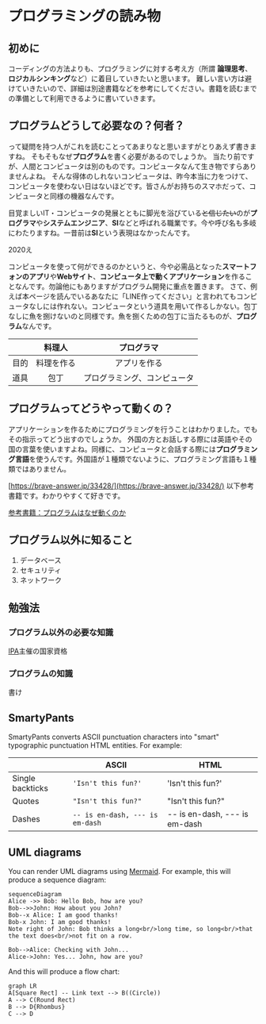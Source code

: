 # プログラミングの読み物
##  初めに

コーディングの方法よりも、プログラミングに対する考え方（所謂 **論理思考**、**ロジカルシンキング**など）に着目していきたいと思います。
難しい言い方は避けていきたいので、詳細は別途書籍などを参考にしてください。書籍を読むまでの準備として利用できるように書いていきます。

## プログラムどうして必要なの？何者？

って疑問を持つ人がこれを読むことってあまりなと思いますがとりあえず書きますね。
そもそもなぜ**プログラム**を書く必要があるのでしょうか。
当たり前ですが、人間とコンピュータは別のものです。コンピュータなんて生き物ですらありませんよね。
そんな得体のしれないコンピュータは、昨今本当に力をつけて、コンピュータを使わない日はないほどです。皆さんがお持ちのスマホだって、コンピュータと同様の機器なんです。

目覚ましいIT・コンピュータの発展とともに脚光を浴びている~~と信じたい~~のが**プログラマ**や**システムエンジニア**、**SI**などと呼ばれる職業です。今や呼び名も多岐にわたりますね。一昔前は**SI**という表現はなかったんです。

2020え

コンピュータを使って何ができるのかというと、今や必需品となった**スマートフォンのアプリ**や**Webサイト**、**コンピュータ上で動くアプリケーション**を作ることなんです。勿論他にもありますがプログラム開発に重点を置きます。
さて、例えば本ページを読んでいるあなたに「LINE作ってください」と言われてもコンピュータなしには作れない。コンピュータという道具を用いて作るしかない。包丁なしに魚を捌けないのと同様です。魚を捌くための包丁に当たるものが、**プログラム**なんです。

|  | 料理人 |  プログラマ |
|:--------:| :-------------:| :-------------:|
| 目的 | 料理を作る | アプリを作る |
| 道具 | 包丁 | プログラミング、コンピュータ |

## プログラムってどうやって動くの？

アプリケーションを作るためにプログラミングを行うことはわかりました。でもその指示ってどう出すのでしょうか。
外国の方とお話しする際には英語やその国の言葉を使いますよね。同様に、コンピュータと会話する際には**プログラミング言語**を使うんです。外国語が１種類でないように、プログラミング言語も１種類ではありません。

[https://brave-answer.jp/33428/](https://brave-answer.jp/33428/)
以下参考書籍です。わかりやすくて好きです。

[参考書籍：プログラムはなぜ動くのか](https://www.amazon.co.jp/%E3%83%97%E3%83%AD%E3%82%B0%E3%83%A9%E3%83%A0%E3%81%AF%E3%81%AA%E3%81%9C%E5%8B%95%E3%81%8F%E3%81%AE%E3%81%8B-%E7%AC%AC%EF%BC%92%E7%89%88-%E7%9F%A5%E3%81%A3%E3%81%A6%E3%81%8A%E3%81%8D%E3%81%9F%E3%81%84%E3%83%97%E3%83%AD%E3%82%B0%E3%83%A9%E3%83%A0%E3%81%AE%E5%9F%BA%E7%A4%8E%E7%9F%A5%E8%AD%98-%E7%9F%A2%E6%B2%A2%E4%B9%85%E9%9B%84/dp/4822283151)
## プログラム以外に知ること

1. データベース
2. セキュリティ
3. ネットワーク

## 勉強法

### プログラム以外の必要な知識
[IPA](https://www.ipa.go.jp/)主催の国家資格

### プログラムの知識
書け

## SmartyPants

SmartyPants converts ASCII punctuation characters into "smart" typographic punctuation HTML entities. For example:

|                |ASCII                          |HTML                         |
|----------------|-------------------------------|-----------------------------|
|Single backticks|`'Isn't this fun?'`            |'Isn't this fun?'            |
|Quotes          |`"Isn't this fun?"`            |"Isn't this fun?"            |
|Dashes          |`-- is en-dash, --- is em-dash`|-- is en-dash, --- is em-dash|


## UML diagrams

You can render UML diagrams using [Mermaid](https://mermaidjs.github.io/). For example, this will produce a sequence diagram:

```mermaid
sequenceDiagram
Alice ->> Bob: Hello Bob, how are you?
Bob-->>John: How about you John?
Bob--x Alice: I am good thanks!
Bob-x John: I am good thanks!
Note right of John: Bob thinks a long<br/>long time, so long<br/>that the text does<br/>not fit on a row.

Bob-->Alice: Checking with John...
Alice->John: Yes... John, how are you?
```

And this will produce a flow chart:

```mermaid
graph LR
A[Square Rect] -- Link text --> B((Circle))
A --> C(Round Rect)
B --> D{Rhombus}
C --> D
```
<!--stackedit_data:
eyJoaXN0b3J5IjpbLTExODk4NzA1NCwxNjc4NzI3NDc3LC0xNz
QzNDY0NDY5XX0=
-->